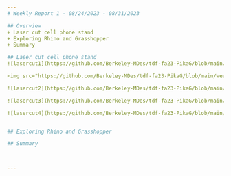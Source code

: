 ```yaml
---
# Weekly Report 1 - 08/24/2023 - 08/31/2023

## Overview
+ Laser cut cell phone stand
+ Exploring Rhino and Grasshopper
+ Summary

## Laser cut cell phone stand
![lasercut1](https://github.com/Berkeley-MDes/tdf-fa23-PikaG/blob/main/weekly-reports/pics/lasercut1.jpg)

<img src="https://github.com/Berkeley-MDes/tdf-fa23-PikaG/blob/main/weekly-reports/pics/lasercut1.jpg" alt="lasercut1" width="500"/>

![lasercut2](https://github.com/Berkeley-MDes/tdf-fa23-PikaG/blob/main/weekly-reports/pics/lasercut2.jpg)

![lasercut3](https://github.com/Berkeley-MDes/tdf-fa23-PikaG/blob/main/weekly-reports/pics/lasercut3.jpg)

![lasercut4](https://github.com/Berkeley-MDes/tdf-fa23-PikaG/blob/main/weekly-reports/pics/lasercut4.jpg)


## Exploring Rhino and Grasshopper

## Summary



---
```

